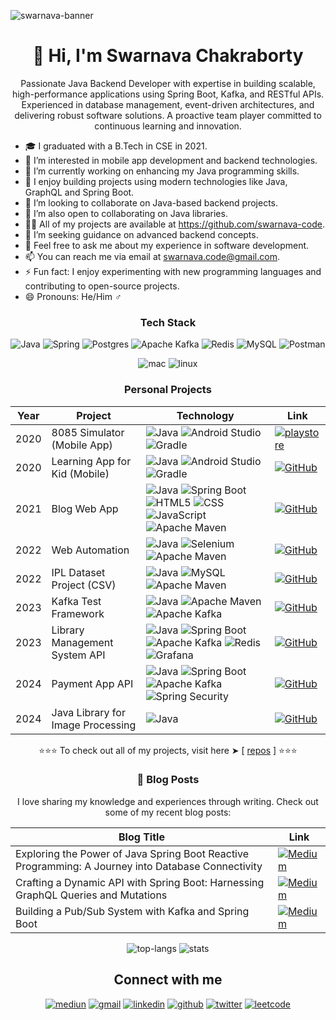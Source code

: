 <!-- **swarnava-code/swarnava-code** is a ✨ _special_ ✨ repository because its `README.md` (this file) appears on your GitHub profile. -->

![swarnava-banner](https://github.com/user-attachments/assets/0ac6d205-e3d0-42ad-8f31-8a12cbff8dc2)

<h1 align="center"> 👋 Hi, I'm Swarnava Chakraborty </h1>
<p align="center"> Passionate Java Backend Developer with expertise in building scalable, high-performance applications using Spring Boot, Kafka, and RESTful APIs. Experienced in database management, event-driven architectures, and delivering robust software solutions. A proactive team player committed to continuous learning and innovation. </p>




[//]: # (<p align="center"> <img src="https://komarev.com/ghpvc/?username=swarnava-code" alt="swarnava-code" /> </p>)

- 🎓 I graduated with a B.Tech in CSE in 2021.
- 👀 I’m interested in mobile app development and backend technologies.
- 🔭 I’m currently working on enhancing my Java programming skills.
- 🌱 I enjoy building projects using modern technologies like Java, GraphQL and Spring Boot.
- 👯 I’m looking to collaborate on Java-based backend projects.
- 💞️ I’m also open to collaborating on Java libraries.
- 👨‍💻 All of my projects are available at https://github.com/swarnava-code.
- 🤔 I’m seeking guidance on advanced backend concepts.
- 💬 Feel free to ask me about my experience in software development.
- 📫 You can reach me via email at swarnava.code@gmail.com.
- ⚡ Fun fact: I enjoy experimenting with new programming languages and contributing to open-source projects.
- 😄 Pronouns: He/Him ♂

<div align="center">  


### Tech Stack

![Java](https://img.shields.io/badge/java-%23ED8B00.svg?style=for-the-badge&logo=openjdk&logoColor=white)
![Spring](https://img.shields.io/badge/spring-%236DB33F.svg?style=for-the-badge&logo=spring&logoColor=white)
![Postgres](https://img.shields.io/badge/postgres-%23316192.svg?style=for-the-badge&logo=postgresql&logoColor=white)
![Apache Kafka](https://img.shields.io/badge/Apache%20Kafka-000?style=for-the-badge&logo=apachekafka)
![Redis](https://img.shields.io/badge/redis-%23DD0031.svg?style=for-the-badge&logo=redis&logoColor=white)
![MySQL](https://img.shields.io/badge/mysql-4479A1.svg?style=for-the-badge&logo=mysql&logoColor=white)
![Postman](https://img.shields.io/badge/Postman-FF6C37?style=for-the-badge&logo=postman&logoColor=white)

![mac](https://img.shields.io/badge/mac%20os-000000?style=for-the-badge&logo=apple&logoColor=white)
![linux](https://img.shields.io/badge/Linux-FCC624?style=for-the-badge&logo=linux&logoColor=black)


### Personal Projects
| Year | Project                           | Technology                                                                                                                                                                                                                                                                                                                                                                                                                                                                                                                                                                                                                                                                                    | Link                                                                                                                                                                                        |
| ---- |-----------------------------------|-----------------------------------------------------------------------------------------------------------------------------------------------------------------------------------------------------------------------------------------------------------------------------------------------------------------------------------------------------------------------------------------------------------------------------------------------------------------------------------------------------------------------------------------------------------------------------------------------------------------------------------------------------------------------------------------------|---------------------------------------------------------------------------------------------------------------------------------------------------------------------------------------------|
| 2020 | 8085 Simulator (Mobile App)       | ![Java](https://img.shields.io/badge/java-%23ED8B00.svg?style=for-the-badge&logo=openjdk&logoColor=white) ![Android Studio](https://img.shields.io/badge/android%20studio-346ac1?style=for-the-badge&logo=android%20studio&logoColor=white) ![Gradle](https://img.shields.io/badge/Gradle-02303A.svg?style=for-the-badge&logo=Gradle&logoColor=white)                                                                                                                                                                                                                                                                                                                                         | [ ![playstore](https://img.shields.io/badge/Android-3DDC84?style=for-the-badge&logo=android&logoColor=white)](https://8085-simulator-intel-8085-microprocessor-kit.en.softonic.com/android) |
| 2020 | Learning App for Kid (Mobile)     | ![Java](https://img.shields.io/badge/java-%23ED8B00.svg?style=for-the-badge&logo=openjdk&logoColor=white) ![Android Studio](https://img.shields.io/badge/android%20studio-346ac1?style=for-the-badge&logo=android%20studio&logoColor=white) ![Gradle](https://img.shields.io/badge/Gradle-02303A.svg?style=for-the-badge&logo=Gradle&logoColor=white)                                                                                                                                                                                                                                                                                                                                         | [ ![GitHub](https://img.shields.io/badge/github-%23121011.svg?style=for-the-badge&logo=github&logoColor=white)](https://github.com/swarnava-code/Learning-App-for-Kid)                      |
| 2021 | Blog Web App                      | ![Java](https://img.shields.io/badge/java-%23ED8B00.svg?style=for-the-badge&logo=openjdk&logoColor=white) ![Spring Boot](https://img.shields.io/badge/spring-%236DB33F.svg?style=for-the-badge&logo=spring&logoColor=white) ![HTML5](https://img.shields.io/badge/html5-%23E34F26.svg?style=for-the-badge&logo=html5&logoColor=white) ![CSS](https://img.shields.io/badge/CSS-239120?&style=for-the-badge&logo=css3&logoColor=white) ![JavaScript](https://img.shields.io/badge/Thymeleaf-%23005C0F.svg?style=for-the-badge&logo=Thymeleaf&logoColor=white) ![Apache Maven](https://img.shields.io/badge/Apache%20Maven-C71A36?style=for-the-badge&logo=Apache%20Maven&logoColor=white) | [ ![GitHub](https://img.shields.io/badge/github-%23121011.svg?style=for-the-badge&logo=github&logoColor=white)](https://github.com/swarnava-code/blog-web-app)                              |
| 2022 | Web Automation                    | ![Java](https://img.shields.io/badge/java-%23ED8B00.svg?style=for-the-badge&logo=openjdk&logoColor=white) ![Selenium](https://img.shields.io/badge/-selenium-%43B02A?style=for-the-badge&logo=selenium&logoColor=white) ![Apache Maven](https://img.shields.io/badge/Apache%20Maven-C71A36?style=for-the-badge&logo=Apache%20Maven&logoColor=white)                                                                                                                                                                                                                                                                                                                                           | [ ![GitHub](https://img.shields.io/badge/github-%23121011.svg?style=for-the-badge&logo=github&logoColor=white)](https://github.com/swarnava-code/web-automation)                            |
| 2022 | IPL Dataset Project (CSV)         | ![Java](https://img.shields.io/badge/java-%23ED8B00.svg?style=for-the-badge&logo=openjdk&logoColor=white) ![MySQL](https://img.shields.io/badge/mysql-4479A1.svg?style=for-the-badge&logo=mysql&logoColor=white)  ![Apache Maven](https://img.shields.io/badge/Apache%20Maven-C71A36?style=for-the-badge&logo=Apache%20Maven&logoColor=white)                                                                                                                                                                                                                                                                                                                                                 | [ ![GitHub](https://img.shields.io/badge/github-%23121011.svg?style=for-the-badge&logo=github&logoColor=white)](https://github.com/swarnava-code/ipl-v2-java)                               |
| 2023 | Kafka Test Framework              | ![Java](https://img.shields.io/badge/java-%23ED8B00.svg?style=for-the-badge&logo=openjdk&logoColor=white) ![Apache Maven](https://img.shields.io/badge/Apache%20Maven-C71A36?style=for-the-badge&logo=Apache%20Maven&logoColor=white)  ![Apache Kafka](https://img.shields.io/badge/Apache%20Kafka-000?style=for-the-badge&logo=apachekafka)                                                                                                                                                                                                                                                                                                                                                  | [ ![GitHub](https://img.shields.io/badge/github-%23121011.svg?style=for-the-badge&logo=github&logoColor=white)](https://github.com/swarnava-code/kafka-test-util)                           |
| 2023 | Library Management System API     | ![Java](https://img.shields.io/badge/java-%23ED8B00.svg?style=for-the-badge&logo=openjdk&logoColor=white) ![Spring Boot](https://img.shields.io/badge/spring-%236DB33F.svg?style=for-the-badge&logo=spring&logoColor=white) ![Apache Kafka](https://img.shields.io/badge/Apache%20Kafka-000?style=for-the-badge&logo=apachekafka) ![Redis](https://img.shields.io/badge/redis-%23DD0031.svg?style=for-the-badge&logo=redis&logoColor=white) ![Grafana](https://img.shields.io/badge/grafana-%23F46800.svg?style=for-the-badge&logo=grafana&logoColor=white)                                                                                                                                   | [ ![GitHub](https://img.shields.io/badge/github-%23121011.svg?style=for-the-badge&logo=github&logoColor=white)](https://github.com/swarnava-code/Digital-Library-Backend-using-Spring-Boot) |
| 2024 | Payment App API                   | ![Java](https://img.shields.io/badge/java-%23ED8B00.svg?style=for-the-badge&logo=openjdk&logoColor=white) ![Spring Boot](https://img.shields.io/badge/spring-%236DB33F.svg?style=for-the-badge&logo=spring&logoColor=white) ![Apache Kafka](https://img.shields.io/badge/Apache%20Kafka-000?style=for-the-badge&logo=apachekafka) ![Spring Security](https://img.shields.io/badge/Spring_Security-6DB33F?style=for-the-badge&logo=Spring-Security&logoColor=white)                                                                                                                                                                                                                            | [ ![GitHub](https://img.shields.io/badge/github-%23121011.svg?style=for-the-badge&logo=github&logoColor=white)](https://github.com/swarnava-code/payment-wallet-app)                        |
| 2024 | Java Library for Image Processing | ![Java](https://img.shields.io/badge/java-%23ED8B00.svg?style=for-the-badge&logo=openjdk&logoColor=white)                                                                                                                                                                                                                                                                                                                                                                                                                                                                                                                                                                                     | [ ![GitHub](https://img.shields.io/badge/github-%23121011.svg?style=for-the-badge&logo=github&logoColor=white)](https://github.com/swarnava-code/imageprocessing-java)                      |



⭐⭐⭐ To check out all of my projects, visit here ➤ [ [repos](https://github.com/swarnava-code?tab=repositories) ] ⭐⭐⭐


### 📝 Blog Posts
I love sharing my knowledge and experiences through writing. Check out some of my recent blog posts:

| Blog Title                                                                                           | Link                                                                                                                                                                                                                                                      |
|------------------------------------------------------------------------------------------------------|-----------------------------------------------------------------------------------------------------------------------------------------------------------------------------------------------------------------------------------------------------------|
| Exploring the Power of Java Spring Boot Reactive Programming: A Journey into Database Connectivity   | [![Medium](https://img.shields.io/badge/Medium-12100E?style=for-the-badge&logo=medium&logoColor=white)](https://medium.com/@swarnava-code/exploring-the-power-of-java-spring-boot-reactive-programming-a-journey-into-database-connectivity-11616e8d7ec2) |
| Crafting a Dynamic API with Spring Boot: Harnessing GraphQL Queries and Mutations                    | [![Medium](https://img.shields.io/badge/Medium-12100E?style=for-the-badge&logo=medium&logoColor=white)](https://medium.com/@swarnava-code/crafting-a-dynamic-api-with-spring-boot-harnessing-graphql-queries-and-mutations-4244f637405a)                  |
| Building a Pub/Sub System with Kafka and Spring Boot                                                 | [![Medium](https://img.shields.io/badge/Medium-12100E?style=for-the-badge&logo=medium&logoColor=white)](https://medium.com/@swarnava-code/building-a-pub-sub-system-with-kafka-and-spring-boot-a5840fd94a4a)                                              |


<!--
Badges:
https://dev.to/envoy_/150-badges-for-github-pnk?source=post_page-----36957caa711c--------------------------------
https://github.com/Ileriayo/markdown-badges?tab=readme-ov-file#markdown-badges

download icons
https://www.flaticon.com/free-icon/gmail_888853
-->


![top-langs](https://github-readme-stats.vercel.app/api/top-langs/?username=swarnava-code&layout=compact&hide=php,c,html,roff&langs_count=10)
![stats](https://github-readme-stats.vercel.app/api?username=swarnava-code&show_icons=true)



## Connect with me

[![mediun](https://img.shields.io/badge/medium-%23292929.svg?&style=for-the-badge&logo=medium&logoColor=white)](https://medium.com/@swarnava-code)
[![gmail](https://img.shields.io/badge/Gmail-D14836?style=for-the-badge&logo=gmail&logoColor=white)](mailto:swarnava.code@gamil.com)
[![linkedin](https://img.shields.io/badge/LinkedIn-0077B5?style=for-the-badge&logo=linkedin&logoColor=white)](https://www.linkedin.com/in/swarnavac/)
[![github](https://img.shields.io/badge/github-%2324292e.svg?&style=for-the-badge&logo=github&logoColor=white)](https://github.com/swarnava-code)
[![twitter](https://img.shields.io/badge/twitter-%2300acee.svg?&style=for-the-badge&logo=twitter&logoColor=white)](https://twitter.com/swarnava415)
[![leetcode](https://img.shields.io/badge/-LeetCode-FFA116?style=for-the-badge&logo=LeetCode&logoColor=black)](https://leetcode.com/u/swarnava-code/)


  
